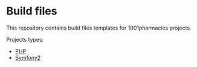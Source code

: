 # Build files

This repository contains build files templates for 1001pharmacies projects.

Projects types: 

  * [PHP](PHP)
  * [Symfony2](Symfony2)
